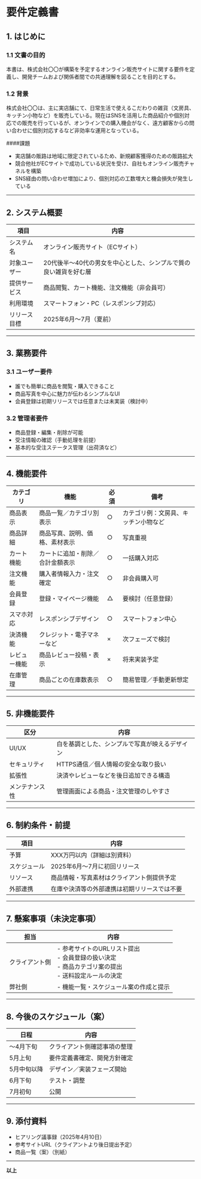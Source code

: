# 要件定義書

## 1. はじめに

### 1.1 文書の目的
本書は、株式会社〇〇が構築を予定するオンライン販売サイトに関する要件を定義し、開発チームおよび関係者間での共通理解を図ることを目的とする。

### 1.2 背景
株式会社〇〇は、主に実店舗にて、日常生活で使えるこだわりの雑貨（文房具、キッチン小物など）を販売している。現在はSNSを活用した商品紹介や個別対応での販売を行っているが、オンラインでの購入機会がなく、遠方顧客からの問い合わせに個別対応するなど非効率な運用となっている。

####課題
- 実店舗の販路は地域に限定されているため、新規顧客獲得のための販路拡大
- 競合他社がECサイトで成功している状況を受け、自社もオンライン販売チャネルを構築
- SNS経由の問い合わせ増加により、個別対応の工数増大と機会損失が発生している

---

## 2. システム概要

| 項目 | 内容 |
|------|------|
| システム名 | オンライン販売サイト（ECサイト） |
| 対象ユーザー | 20代後半～40代の男女を中心とした、シンプルで質の良い雑貨を好む層 |
| 提供サービス | 商品閲覧、カート機能、注文機能（非会員可） |
| 利用環境 | スマートフォン・PC（レスポンシブ対応） |
| リリース目標 | 2025年6月〜7月（夏前） |

---

## 3. 業務要件

### 3.1 ユーザー要件

- 誰でも簡単に商品を閲覧・購入できること  
- 商品写真を中心に魅力が伝わるシンプルなUI  
- 会員登録は初期リリースでは任意または未実装（検討中）

### 3.2 管理者要件

- 商品登録・編集・削除が可能  
- 受注情報の確認（手動処理を前提）  
- 基本的な受注ステータス管理（出荷済など）

---

## 4. 機能要件

| カテゴリ | 機能 | 必須 | 備考 |
|----------|------|------|------|
| 商品表示 | 商品一覧／カテゴリ別表示 | ○ | カテゴリ例：文房具、キッチン小物など |
| 商品詳細 | 商品写真、説明、価格、素材表示 | ○ | 写真重視 |
| カート機能 | カートに追加・削除／合計金額表示 | ○ | 一括購入対応 |
| 注文機能 | 購入者情報入力・注文確定 | ○ | 非会員購入可 |
| 会員登録 | 登録・マイページ機能 | △ | 要検討（任意登録） |
| スマホ対応 | レスポンシブデザイン | ○ | スマートフォン中心 |
| 決済機能 | クレジット・電子マネーなど | × | 次フェーズで検討 |
| レビュー機能 | 商品レビュー投稿・表示 | × | 将来実装予定 |
| 在庫管理 | 商品ごとの在庫数表示 | ○ | 簡易管理／手動更新想定 |

---

## 5. 非機能要件

| 区分 | 内容 |
|------|------|
| UI/UX | 白を基調とした、シンプルで写真が映えるデザイン |
| セキュリティ | HTTPS通信／個人情報の安全な取り扱い |
| 拡張性 | 決済やレビューなどを後日追加できる構造 |
| メンテナンス性 | 管理画面による商品・注文管理のしやすさ |

---

## 6. 制約条件・前提

| 項目 | 内容 |
|------|------|
| 予算 | XXX万円以内（詳細は別資料） |
| スケジュール | 2025年6月〜7月に初回リリース |
| リソース | 商品情報・写真素材はクライアント側提供予定 |
| 外部連携 | 在庫や決済等の外部連携は初期リリースでは不要 |

---

## 7. 懸案事項（未決定事項）

| 担当 | 内容 |
|------|------|
| クライアント側 | - 参考サイトのURLリスト提出<br>- 会員登録の扱い決定<br>- 商品カテゴリ案の提出<br>- 送料設定ルールの決定 |
| 弊社側 | - 機能一覧・スケジュール案の作成と提示 |

---

## 8. 今後のスケジュール（案）

| 日程 | 内容 |
|------|------|
| ～4月下旬 | クライアント側確認事項の整理 |
| 5月上旬 | 要件定義書確定、開発方針確定 |
| 5月中旬以降 | デザイン／実装フェーズ開始 |
| 6月下旬 | テスト・調整 |
| 7月初旬 | 公開 |

---

## 9. 添付資料

- ヒアリング議事録（2025年4月10日）  
- 参考サイトURL（クライアントより後日提出予定）  
- 商品一覧（案）（別紙）

---

**以上**